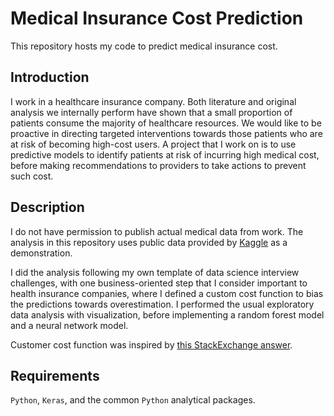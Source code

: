 # Medical Insurance Cost Prediction #
This repository hosts my code to predict medical insurance cost.

## Introduction ##
I work in a healthcare insurance company. Both literature and original analysis we internally perform have shown that a small proportion of patients consume the majority of healthcare resources. We would like to be proactive in directing targeted interventions towards those patients who are at risk of becoming high-cost users. A project that I work on is to use predictive models to identify patients at risk of incurring high medical cost, before making recommendations to providers to take actions to prevent such cost.   

## Description ##
I do not have permission to publish actual medical data from work. The analysis in this repository uses public data provided by [Kaggle](https://www.kaggle.com/mirichoi0218/insurance/) as a demonstration. 

I did the analysis following my own template of data science interview challenges, with one business-oriented step that I consider important to health insurance companies, where I defined a custom cost function to bias the predictions towards overestimation. I performed the usual exploratory data analysis with visualization, before implementing a random forest model and a neural network model.

Customer cost function was inspired by [this StackExchange answer](https://datascience.stackexchange.com/questions/10471/linear-regression-with-non-symmetric-cost-function).

## Requirements ## 
`Python`, `Keras`, and the common `Python` analytical packages. 